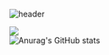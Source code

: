 ![header](https://capsule-render.vercel.app/api?type=waving&color=auto&height=300&section=header&text=Richardo&fontSize=90&animation=fadeIn)

<a href="https://www.instagram.com/jeon._jj00/" target="_blank"><img src="https://img.shields.io/badge/jeon._jj00-E4405F?style=flat-square&logo=instagram&logoColor=white"/></a><br>
![Anurag's GitHub stats](https://github-readme-stats.vercel.app/api?username=Richardo-0526&show_icons=true&theme=radical)


<!--
**Richardo-0526/Richardo-0526** is a ✨ _special_ ✨ repository because its `README.md` (this file) appears on your GitHub profile.

Here are some ideas to get you started:

- 🔭 I’m currently working on ...
- 🌱 I’m currently learning ...
- 👯 I’m looking to collaborate on ...
- 🤔 I’m looking for help with ...
- 💬 Ask me about ...
- 📫 How to reach me: ...
- 😄 Pronouns: ...
- ⚡ Fun fact: ...
-->
